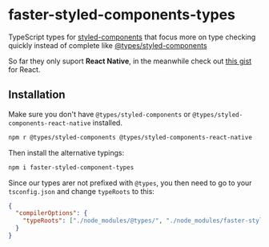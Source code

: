 # faster-styled-components-types

TypeScript types for [styled-components](https://github.com/styled-components/styled-components)
that focus more on type checking quickly instead of complete like [@types/styled-components](https://www.npmjs.com/package/@types/styled-components)

So far they only suport **React Native**, in the meanwhile check out [this gist](https://gist.github.com/nfarina/ea282fbb01574e95d87ce661f7fe8630) for React.


## Installation
Make sure you don't have `@types/styled-components` or `@types/styled-components-react-native` installed.
```bash
npm r @types/styled-components @types/styled-components-react-native
```

Then install the alternative typings:

```bash
npm i faster-styled-component-types
```

Since our types arer not prefixed with `@types`, you then need to
go to your `tsconfig.json` and change `typeRoots` to this:

```json
{
  "compilerOptions": {
    "typeRoots": ["./node_modules/@types/", "./node_modules/faster-styled-component-types"]
  }
}
```